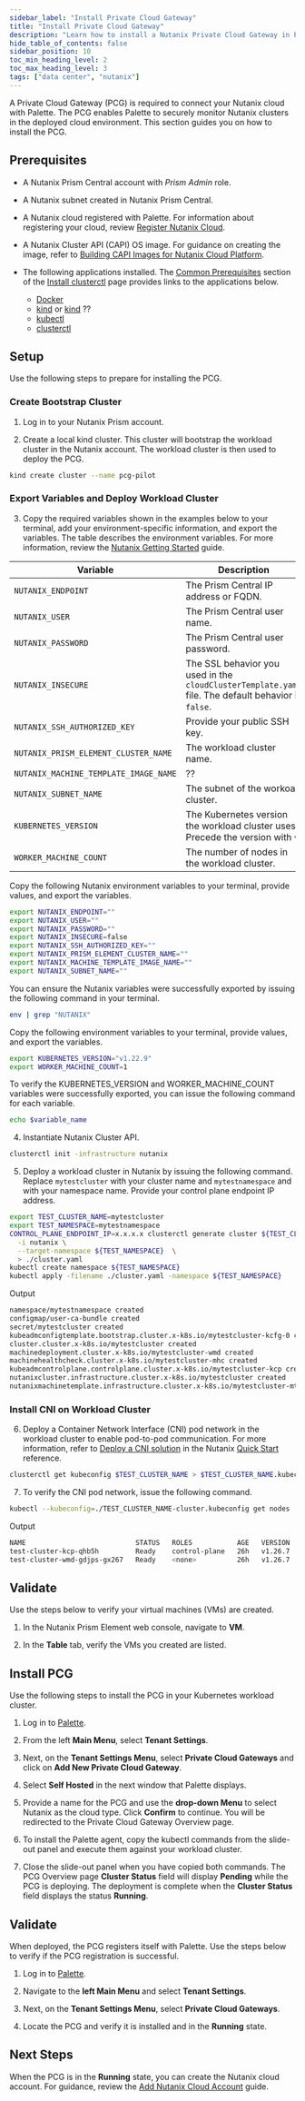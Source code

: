 ```yaml
---
sidebar_label: "Install Private Cloud Gateway"
title: "Install Private Cloud Gateway"
description: "Learn how to install a Nutanix Private Cloud Gateway in Palette."
hide_table_of_contents: false
sidebar_position: 10
toc_min_heading_level: 2
toc_max_heading_level: 3
tags: ["data center", "nutanix"]
---
```



A Private Cloud Gateway (PCG) is required to connect your Nutanix cloud with Palette. The PCG enables Palette to securely monitor Nutanix clusters in the deployed cloud environment. This section guides you on how to install the PCG.

## Prerequisites

- A Nutanix Prism Central account with *Prism Admin* role. 

- A Nutanix subnet created in Nutanix Prism Central.

- A Nutanix cloud registered with Palette. For information about registering your cloud, review [Register Nutanix Cloud](register-nutanix-cloud.md).

- A Nutanix Cluster API (CAPI) OS image. For guidance on creating the image, refer to [Building CAPI Images for Nutanix Cloud Platform](https://image-builder.sigs.k8s.io/capi/providers/nutanix.html#building-capi-images-for-nutanix-cloud-platform-ncp).

- The following applications installed. The [Common Prerequisites](https://cluster-api.sigs.k8s.io/user/quick-start#common-prerequisites) section of the [Install clusterctl](https://cluster-api.sigs.k8s.io/user/quick-start#install-clusterctl) page provides links to the applications below.

  - [Docker](https://docs.docker.com/engine/install/)
  - [kind](https://kind.sigs.k8s.io/docs/user/quick-start/#installation) or  [kind](https://kind.sigs.k8s.io/) ??
  - [kubectl](https://kubernetes.io/docs/tasks/tools/install-kubectl-linux/)
  - [clusterctl](https://cluster-api.sigs.k8s.io/user/quick-start#install-clusterctl) 


## Setup

Use the following steps to prepare for installing the PCG.

### Create Bootstrap Cluster 

1. Log in to your Nutanix Prism account.

2. Create a local kind cluster. This cluster will bootstrap the workload cluster in the Nutanix account. The workload cluster is then used to deploy the PCG. 

```bash
kind create cluster --name pcg-pilot
```


### Export Variables and Deploy Workload Cluster

3. Copy the required variables shown in the examples below to your terminal, add your environment-specific information, and export the variables. The table describes the environment variables. For more information, review the [Nutanix Getting Started](https://opendocs.nutanix.com/capx/v1.1.x/getting_started/) guide.

  | **Variable** | **Description** |
  |--------------|-----------------|
  | `NUTANIX_ENDPOINT`| The Prism Central IP address or FQDN. |
  | `NUTANIX_USER`| The Prism Central user name. |
  | `NUTANIX_PASSWORD`| The Prism Central user password. |
  | `NUTANIX_INSECURE`| The SSL behavior you used in the ``cloudClusterTemplate.yaml`` file. The default behavior is `false`. |
  | `NUTANIX_SSH_AUTHORIZED_KEY`| Provide your public SSH key. |
  | `NUTANIX_PRISM_ELEMENT_CLUSTER_NAME`| The workload cluster name.|
  | `NUTANIX_MACHINE_TEMPLATE_IMAGE_NAME` | ?? |
  | `NUTANIX_SUBNET_NAME` | The subnet of the workoad cluster. |
  | `KUBERNETES_VERSION` | The Kubernetes version the workload cluster uses. Precede the version with `v`. |
  | `WORKER_MACHINE_COUNT` | The number of nodes in the workload cluster. |

Copy the following Nutanix environment variables to your terminal, provide values, and export the variables.  

```bash
export NUTANIX_ENDPOINT=""
export NUTANIX_USER=""
export NUTANIX_PASSWORD=""
export NUTANIX_INSECURE=false
export NUTANIX_SSH_AUTHORIZED_KEY=""
export NUTANIX_PRISM_ELEMENT_CLUSTER_NAME=""
export NUTANIX_MACHINE_TEMPLATE_IMAGE_NAME=""
export NUTANIX_SUBNET_NAME=""
```

  You can ensure the Nutanix variables were successfully exported by issuing the following command in your terminal. 

```bash
env | grep "NUTANIX"
```

  Copy the following environment variables to your terminal, provide values, and export the variables.  
 
```bash
export KUBERNETES_VERSION="v1.22.9"
export WORKER_MACHINE_COUNT=1
```

  To verify the KUBERNETES_VERSION and WORKER_MACHINE_COUNT variables were successfully exported, you can issue the following command for each variable.

```bash
echo $variable_name
```

4. Instantiate Nutanix Cluster API.

```bash
clusterctl init -infrastructure nutanix
```

5. Deploy a workload cluster in Nutanix by issuing the following command. Replace `mytestcluster` with your cluster name and `mytestnamespace` and with your namespace name. Provide your control plane endpoint IP address. 

```bash
export TEST_CLUSTER_NAME=mytestcluster
export TEST_NAMESPACE=mytestnamespace
CONTROL_PLANE_ENDPOINT_IP=x.x.x.x clusterctl generate cluster ${TEST_CLUSTER_NAME} \
  -i nutanix \
  --target-namespace ${TEST_NAMESPACE}  \
  > ./cluster.yaml
kubectl create namespace ${TEST_NAMESPACE}
kubectl apply -filename ./cluster.yaml -namespace ${TEST_NAMESPACE}
```

Output

```bash hideClipBoard
namespace/mytestnamespace created
configmap/user-ca-bundle created
secret/mytestcluster created
kubeadmconfigtemplate.bootstrap.cluster.x-k8s.io/mytestcluster-kcfg-0 created
cluster.cluster.x-k8s.io/mytestcluster created
machinedeployment.cluster.x-k8s.io/mytestcluster-wmd created
machinehealthcheck.cluster.x-k8s.io/mytestcluster-mhc created
kubeadmcontrolplane.controlplane.cluster.x-k8s.io/mytestcluster-kcp created
nutanixcluster.infrastructure.cluster.x-k8s.io/mytestcluster created
nutanixmachinetemplate.infrastructure.cluster.x-k8s.io/mytestcluster-mt-0 created
```


### Install CNI on Workload Cluster

6. Deploy a Container Network Interface (CNI) pod network in the workload cluster to enable pod-to-pod communication. For more information, refer to [Deploy a CNI solution](https://cluster-api.sigs.k8s.io/user/quick-start.html#deploy-a-cni-solution) in the Nutanix [Quick Start](https://cluster-api.sigs.k8s.io/user/quick-start.htm) reference.

```bash
clusterctl get kubeconfig $TEST_CLUSTER_NAME > $TEST_CLUSTER_NAME.kubeconfig -namespace $TEST_NAMESPACE
```

7. To verify the CNI pod network, issue the following command. 

```bash
kubectl --kubeconfig=./TEST_CLUSTER_NAME-cluster.kubeconfig get nodes
```

Output

```bash hideClipBoard
NAME                           STATUS   ROLES           AGE   VERSION
test-cluster-kcp-qhb5h         Ready    control-plane   26h   v1.26.7
test-cluster-wmd-gdjps-gx267   Ready    <none>          26h   v1.26.7
```

## Validate

Use the steps below to verify your virtual machines (VMs) are created.

1. In the Nutanix Prism Element web console, navigate to **VM**. 

2. In the **Table** tab, verify the VMs you created are listed.


## Install PCG

Use the following steps to install the PCG in your Kubernetes workload cluster.

1. Log in to [Palette](https://console.spectrocloud.com/).

2. From the left **Main Menu**, select **Tenant Settings**.

3. Next, on the **Tenant Settings Menu**, select **Private Cloud Gateways** and click on **Add New Private Cloud Gateway**.

4. Select **Self Hosted** in the next window that Palette displays.

5. Provide a name for the PCG and use the **drop-down Menu** to select Nutanix as the cloud type. Click **Confirm** to continue. You will be redirected to the Private Cloud Gateway Overview page. 

6. To install the Palette agent, copy the kubectl commands from the slide-out panel and execute them against your workload cluster.

7. Close the slide-out panel when you have copied both commands. The PCG Overview page **Cluster Status** field will display **Pending** while the PCG is deploying. The deployment is complete when the **Cluster Status** field displays the status **Running**.  


## Validate

When deployed, the PCG registers itself with Palette. Use the steps below to verify if the PCG registration is successful.

1. Log in to [Palette](https://console.spectrocloud.com/).


2. Navigate to the **left Main Menu** and select **Tenant Settings**.


3. Next, on the **Tenant Settings Menu**, select **Private Cloud Gateways**.


4. Locate the PCG and verify it is installed and in the **Running** state. 


## Next Steps

When the PCG is in the **Running** state, you can create the Nutanix cloud account. For guidance, review the [Add Nutanix Cloud Account](add-nutanix-cloud-account.md) guide. 
